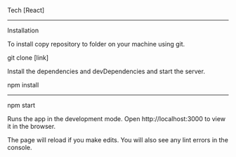 
Tech [React]
___________________________________________________________________

Installation

To install copy repository to folder on your machine using git.

git clone [link]

Install the dependencies and devDependencies and start the server.

npm install
___________________________________________________________________
npm start

Runs the app in the development mode.
Open http://localhost:3000 to view it in the browser.

The page will reload if you make edits.
You will also see any lint errors in the console.
